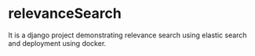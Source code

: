 # relevanceSearch
It is a django project demonstrating relevance search using elastic search and deployment using docker.
